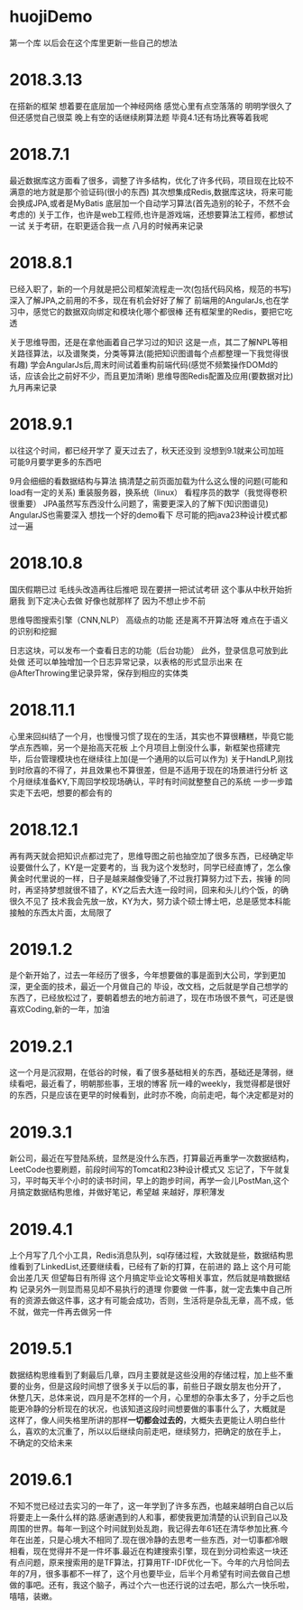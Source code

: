 # huojiDemo
第一个库
以后会在这个库里更新一些自己的想法

# 2018.3.13
在搭新的框架
想着要在底层加一个神经网络
感觉心里有点空落落的
明明学很久了
但还感觉自己很菜
晚上有空的话继续刷算法题
毕竟4.1还有场比赛等着我呢

# 2018.7.1
最近数据库这方面看了很多，调整了许多结构，优化了许多代码，项目现在比较不满意的地方就是那个验证码(很小的东西)
其次想集成Redis,数据库这块，将来可能会换成JPA,或者是MyBatis
底层加一个自动学习算法(首先造别的轮子，不然不会考虑的)
关于工作，也许是web工程师,也许是游戏端，还想要算法工程师，都想试一试
关于考研，在职更适合我一点
八月的时候再来记录

# 2018.8.1
已经入职了，新的一个月就是把公司框架流程走一次(包括代码风格，规范的书写)
深入了解JPA,之前用的不多，现在有机会好好了解了
前端用的AngularJs,也在学习中，感觉它的数据双向绑定和模块化哪个都很棒
还有框架里的Redis，要把它吃透

关于思维导图，还是在拿他画着自己学习过的知识
这是一点，其二了解NPL等相关路径算法，以及谱聚类，分类等算法(能把知识图谱每个点都整理一下我觉得很有趣)
学会AngularJs后,周末时间试着重构前端代码(感觉不频繁操作DOMd的话，应该会比之前好不少，而且更加清晰)
思维导图Redis配置及应用(要数据对比)
九月再来记录

# 2018.9.1
以往这个时间，都已经开学了
夏天过去了，秋天还没到
没想到9.1就来公司加班
可能9月要学更多的东西吧

9月会细细的看数据结构与算法
搞清楚之前页面加载为什么这么慢的问题(可能和load有一定的关系)
重装服务器，换系统（linux）
看程序员的数学（我觉得卷积很重要）
JPA虽然写东西没什么问题了，需要更深入的了解下(知识图谱见)
AngularJS也需要深入
想找一个好的demo看下
尽可能的把java23种设计模式都过一遍

# 2018.10.8
国庆假期已过
毛线头改造再往后推吧
现在要拼一把试试考研
这个事从中秋开始折磨我
到下定决心去做
好像也就那样了
因为不想止步不前

思维导图搜索引擎（CNN,NLP）
高级点的功能
还是离不开算法呀
难点在于语义的识别和挖掘

日志这块，可以发布一个查看日志的功能（后台功能）
此外，登录信息可放到此处做
还可以单独增加一个日志异常记录，以表格的形式显示出来
在@AfterThrowing里记录异常，保存到相应的实体类

# 2018.11.1
心里来回纠结了一个月，也慢慢习惯了现在的生活，其实也不算很糟糕，毕竟它能学点东西嘛，另一个是抬高天花板
上个月项目上倒没什么事，新框架也搭建完毕，后台管理模块也在继续往上加(是一个通用的以后可以作为)
关于HandLP,刚找到时欣喜的不得了，并且效果也不算很差，但是不适用于现在的场景进行分析
这个月继续准备KY,下周回学校现场确认，平时有时间就整整自己的系统
一步一步踏实走下去吧，想要的都会有的

# 2018.12.1
再有两天就会把知识点都过完了，思维导图之前也抽空加了很多东西，已经确定毕设要做什么了，KY是一定要考的，当
我为这个发愁时，同学已经直博了，怎么像黄金时代里说的一样，日子是越来越像受锤了,不过我打算努力过下去，挨锤
的同时，再坚持梦想就很不错了，KY之后去大连一段时间，回来和头儿约个饭，的确很久不见了
技术我会先放一放，KY为大，努力读个硕士博士吧，总是感觉本科能接触的东西太片面，太局限了

# 2019.1.2
是个新开始了，过去一年经历了很多，今年想要做的事是面到大公司，学到更加深，更全面的技术，最近一个月做自己的
毕设，改文档，之后就是学自己想学的东西了，已经放松过了，要朝着想去的地方前进了，现在市场很不景气，可还是很
喜欢Coding,新的一年，加油

# 2019.2.1
这一个月是沉寂期，在低谷的时候，看了很多基础相关的东西，基础还是薄弱，继续看吧，最近看了，明朝那些事，王垠的博客
阮一峰的weekly，我觉得都是很好的东西，只是应该在更早的时候看到，此时亦不晚，向前走吧，每个决定都是对的

# 2019.3.1
新公司，最近在写登陆系统，显然是没什么东西，打算最近再重学一次数据结构，LeetCode也要刷题，前段时间写的Tomcat和23种设计模式又
忘记了，下午就复习，平时每天半个小时的读书时间，早上的跑步时间，再学一会儿PostMan,这个月搞定数据结构思维，并做好笔记，希望越
来越好，厚积薄发

# 2019.4.1
上个月写了几个小工具，Redis消息队列，sql存储过程，大致就是些，数据结构思维看到了LinkedList,还要继续看，已经有了新的打算，在前进的
路上 这个月可能会出差几天 但望每日有所得 这个月搞定毕业论文等相关事宜，然后就是啃数据结构 记录另外一则显而易见却不易执行的道理 你要做
一件事，就一定去集中自己所有的资源去做这件事，这才有可能会成功，否则，生活将是杂乱无章，高不成，低不就，做完一件再去做另一件 

# 2019.5.1
数据结构思维看到了剩最后几章，四月主要就是这些没用的存储过程，加上些不重要的业务，但是这段时间想了很多关于以后的事，前些日子跟女朋友也分开了，
休整几天，总体来说，四月是不怎样的一个月，心里想的杂事太多了，分手之后也能更冷静的分析现在的状况，也该知道这段时间想要做的事事什么了，大概就是
这样了，像人间失格里所讲的那样**一切都会过去的**，大概失去更能让人明白些什么，喜欢的太沉重了，所以以后继续向前走吧，继续努力，把确定的放在手上，
不确定的交给未来

# 2019.6.1
不知不觉已经过去实习的一年了，这一年学到了许多东西，也越来越明白自己以后将要走上一条什么样的路.感谢遇到的人和事，都使我更加清楚的认识到自己以及周围的世界。每年一到这个时间就到处乱跑，我记得去年61还在清华参加比赛.今年在出差，只是心境大不相同了.现在很冷静的去思考一些东西，对一切事都冷眼相看，现在觉得并不是一件坏事.最近在构建搜索引擎，现在到分词检索这一块还有点问题，原来搜索用的是TF算法，打算用TF-IDF优化一下。今年的六月恰同去年的7月，很多事都不一样了，这个月也要毕业，后半个月希望有时间去做自己想做的事吧。还有，我这个脑子，再过个六一也还行说的过去吧，那么六一快乐啦，嘻嘻，装嫩。

